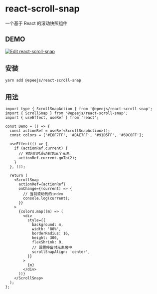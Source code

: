 # react-scroll-snap

一个基于 React 的滚动快照组件

## DEMO

[![Edit react-scroll-snap](https://codesandbox.io/static/img/play-codesandbox.svg)](https://codesandbox.io/s/react-scroll-snap-2qd0x?fontsize=14&hidenavigation=1&theme=dark)

## 安装

```sh
yarn add @epeejs/react-scroll-snap
```

## 用法

```tsx
import type { ScrollSnapAction } from '@epeejs/react-scroll-snap';
import { ScrollSnap } from '@epeejs/react-scroll-snap';
import { useEffect, useRef } from 'react';

const Demo = () => {
  const actionRef = useRef<ScrollSnapAction>();
  const colors = ['#E6F7FF', '#BAE7FF', '#91D5FF', '#69C0FF'];

  useEffect(() => {
    if (actionRef.current) {
      // 初始化时滑动到第三个元素
      actionRef.current.goTo(2);
    }
  }, []);

  return (
    <ScrollSnap
      actionRef={actionRef}
      onChange={(current) => {
        // 当前滚动到的index
        console.log(current);
      }}
    >
      {colors.map((m) => (
        <div
          style={{
            background: m,
            width: '80%',
            borderRadius: 16,
            height: 300,
            flexShrink: 0,
            // 设置停留时元素居中
            scrollSnapAlign: 'center',
          }}
        >
          {m}
        </div>
      ))}
    </ScrollSnap>
  );
};
```
